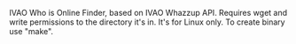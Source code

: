 IVAO Who is Online Finder, based on IVAO Whazzup API. Requires wget and write permissions to the directory it's in. It's for Linux only.
To create binary use "make".
